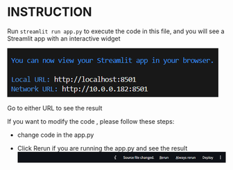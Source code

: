 # INSTRUCTION 

Run `streamlit run app.py`  to execute the code in this file, and you will see a Streamlit app with an interactive widget 

<img src="screenshot_1.png">

Go to either URL to see the result

If you want to modify the code , please follow these steps:
    
- change code in the app.py

- Click Rerun if you are running the app.py and see the result <img src="screenshot_2.png">
